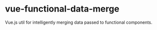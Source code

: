 # vue-functional-data-merge
Vue.js util for intelligently merging data passed to functional components.
